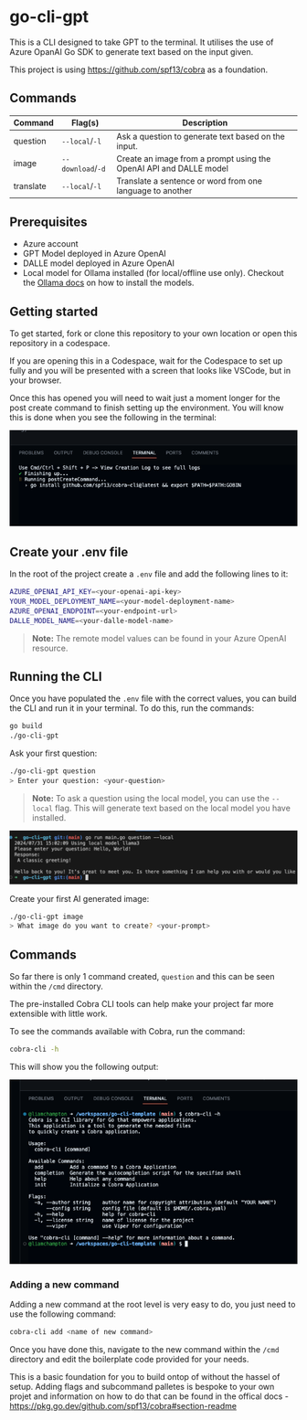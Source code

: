# go-cli-gpt
This is a CLI designed to take GPT to the terminal. It utilises the use of Azure OpanAI Go SDK to generate text based on the input given.

This project is using https://github.com/spf13/cobra as a foundation.

## Commands

| Command  | Flag(s)           | Description                                             |
|----------|----------------|---------------------------------------------------------|
| question | `--local`/`-l`       | Ask a question to generate text based on the input.     |
| image    | `--download`/`-d`    | Create an image from a prompt using the OpenAI API and DALLE<X> model |
| translate | `--local`/`-l`    | Translate a sentence or word from one language to another |

## Prerequisites
- Azure account
- GPT Model deployed in Azure OpenAI
- DALLE model deployed in Azure OpenAI
- Local model for Ollama installed (for local/offline use only). Checkout the [Ollama docs](https://ollama.com/) on how to install the models.


## Getting started

To get started, fork or clone this repository to your own location or open this repository in a codespace.

If you are opening this in a Codespace, wait for the Codespace to set up fully and you will be presented with a screen that looks like VSCode, but in your browser.

Once this has opened you will need to wait just a moment longer for the post create command to finish setting up the environment. You will know this is done when you see the following in the terminal:

![Post create command](./assets/post-create-command.png)

## Create your .env file
In the root of the project create a `.env` file and add the following lines to it:

```bash
AZURE_OPENAI_API_KEY=<your-openai-api-key>
YOUR_MODEL_DEPLOYMENT_NAME=<your-model-deployment-name>
AZURE_OPENAI_ENDPOINT=<your-endpoint-url>
DALLE_MODEL_NAME=<your-dalle-model-name>
```

> **Note:** The remote model values can be found in your Azure OpenAI resource.

## Running the CLI
Once you have populated the `.env` file with the correct values, you can build the CLI and run it in your terminal. To do this, run the commands:

```bash
go build
./go-cli-gpt
```

Ask your first question:

```bash
./go-cli-gpt question
> Enter your question: <your-question>
```

> **Note:** To ask a question using the local model, you can use the `--local` flag. This will generate text based on the local model you have installed.

![Local Llama question](./assets/local-llama-question.png)

Create your first AI generated image:
    
```bash
./go-cli-gpt image
> What image do you want to create? <your-prompt>
```

## Commands

So far there is only 1 command created, `question` and this can be seen within the `/cmd` directory.

The pre-installed Cobra CLI tools can help make your project far more extensible with little work.

To see the commands available with Cobra, run the command:

```bash
cobra-cli -h
```

This will show you the following output:

![Cobra CLI help](./assets/cobra-cli.png)

### Adding a new command

Adding a new command at the root level is very easy to do, you just need to use the following command:

```bash
cobra-cli add <name of new command>
```

Once you have done this, navigate to the new command within the `/cmd` directory and edit the boilerplate code provided for your needs.

This is a basic foundation for you to build ontop of without the hassel of setup. Adding flags and subcommand palletes is bespoke to your own projet and information on how to do that can be found in the offical docs - https://pkg.go.dev/github.com/spf13/cobra#section-readme

